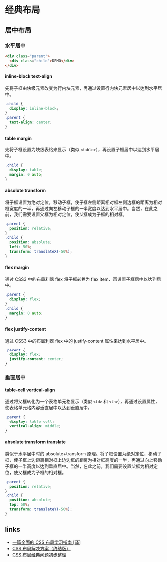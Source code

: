 # 经典布局

## 居中布局

### 水平居中

```html
<div class="parent">
  <div class="child">DEMO</div>
</div>
```

#### inline-block text-align

先将子框由块级元素改变为行内块元素，再通过设置行内块元素居中以达到水平居中。

```css
.child {
  display: inline-block;
}
.parent {
  text-align: center;
}
```

#### table margin

先将子框设置为块级表格来显示（类似 `<table>`），再设置子框居中以达到水平居中。

```css
.child {
  display: table;
  margin: 0 auto;
}
```

#### absolute transform

将子框设置为绝对定位，移动子框，使子框左侧距离相对框左侧边框的距离为相对框宽度的一半，再通过向左移动子框的一半宽度以达到水平居中。当然，在此之前，我们需要设置父框为相对定位，使父框成为子框的相对框。

```css
.parent {
  position: relative;
}
.child {
  position: absolute;
  left: 50%;
  transform: translateX(-50%);
}
```

#### flex margin

通过 CSS3 中的布局利器 flex 将子框转换为 flex item，再设置子框居中以达到居中。

```css
.parent {
  display: flex;
}
.child {
  margin: 0 auto;
}
```

#### flex justify-content

通过 CSS3 中的布局利器 flex 中的 justify-content 属性来达到水平居中。

```css
.parent {
  display: flex;
  justify-content: center;
}
```

### 垂直居中

#### table-cell vertical-align

通过将父框转化为一个表格单元格显示（类似 `<td>` 和 `<th>`），再通过设置属性，使表格单元格内容垂直居中以达到垂直居中。

```css
.parent {
  display: table-cell;
  vertical-align: middle;
}
```

#### absolute transform translate

类似于水平居中时的 absolute+transform 原理。将子框设置为绝对定位，移动子框，使子框上边距离相对框上边边框的距离为相对框高度的一半，再通过向上移动子框的一半高度以达到垂直居中。当然，在此之前，我们需要设置父框为相对定位，使父框成为子框的相对框。

```css
.parent {
  position: relative;
}
.child {
  position: absolute;
  top: 50%;
  transform: translateY(-50%);
}
```

## links

- [一篇全面的 CSS 布局学习指南 [译]](https://juejin.im/post/5b3b56a1e51d4519646204bb)
- [CSS 布局解决方案（终结版）](https://segmentfault.com/a/1190000013565024)
- [CSS 布局经典问题初步整理](https://brianway.github.io/2017/05/18/css-layout-classical-problems/)
